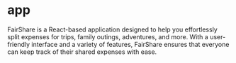 # app
FairShare is a React-based application designed to help you effortlessly split expenses for trips, family outings, adventures, and more. With a user-friendly interface and a variety of features, FairShare ensures that everyone can keep track of their shared expenses with ease.
